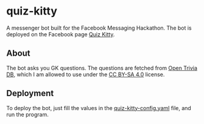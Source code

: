 # quiz-kitty

A messenger bot built for the Facebook Messaging Hackathon. The bot is deployed on the Facebook page [Quiz Kitty](https://www.facebook.com/quizkitty/).

## About 
The bot asks you GK questions. The questions are fetched from [Open Trivia DB](https://opentdb.com/), which I am allowed to use under the [CC BY-SA 4.0](https://creativecommons.org/licenses/by-sa/4.0/) license.

## Deployment
To deploy the bot, just fill the values in the [quiz-kitty-config.yaml](https://github.com/dryairship/quiz-kitty/blob/master/quiz-kitty-config.yaml) file, and run the program.
